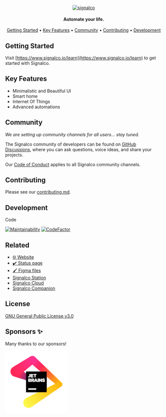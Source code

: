 <p align="center">
  <a href="#">
    <img height="128" width="455" alt="signalco" src="https://raw.githubusercontent.com/signalco-io/signalco/main/public/images/logo-ghtheme-128x455.png">
  </a>
</p>
<h4 align="center">Automate your life.</h4>

<p align="center">
  <a href="#getting-started">Getting Started</a> •
  <a href="#key-features">Key Features</a> •
  <a href="#community">Community</a> •
  <a href="#contributing">Contributing</a> •
  <a href="#development">Development</a>
</p>

## Getting Started

Visit [https://www.signalco.io/learn](https://www.signalco.io/learn) to get started with Signalco.

## Key Features

- Minimalistic and Beautiful UI
- Smart home
- Internet Of Things
- Advanced automations

## Community

_We are setting up community channels for all users... stay tuned._

The Signalco community of developers can be found on [GitHub Discussions](https://github.com/signalco-io/signalco/discussions), where you can ask questions, voice ideas, and share your projects.

Our [Code of Conduct](https://github.com/signalco-io/signalco/blob/main/CODE_OF_CONDUCT.md) applies to all Signalco community channels.

## Contributing

Please see our [contributing.md](/contributing.md).

## Development

Code

[![Maintainability](https://api.codeclimate.com/v1/badges/8f6479343e1e51f2a2d1/maintainability)](https://codeclimate.com/github/signalco-io/signalco/maintainability)
[![CodeFactor](https://www.codefactor.io/repository/github/signalco-io/signalco/badge)](https://www.codefactor.io/repository/github/signalco-io/signalco)

## Related

- [🌐 Website](https://www.signalco.io)
- [✔️ Status page](https://status.signalco.io)
- [🖌️ Figma files](https://www.figma.com/file/8cMJOfjFdQBiGdWTvr2SB1/Signalco.io-Design?node-id=78%3A684)
- [Signalco Station](https://github.com/signalco-io/station)
- [Signalco Cloud](https://github.com/signalco-io/cloud)
- [Signalco Companion](https://github.com/signalco-io/companion)

## License

[GNU General Public License v3.0](LICENSE)

## Sponsors ✨

Many thanks to our sponsors!

![JetBrains](/docs/jb_beam.png)
